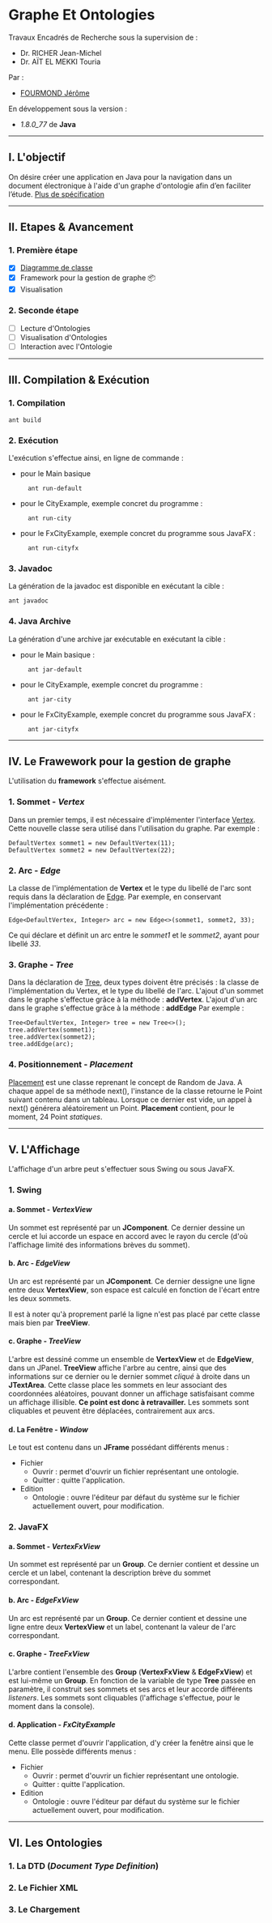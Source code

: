 # Graphe Et Ontologies

Travaux Encadrés de Recherche sous la supervision de :
* Dr. RICHER Jean-Michel
* Dr. AÏT EL MEKKI Touria

Par :
* [FOURMOND Jérôme](https://github.com/jfourmond)

En développement sous la version :
- *1.8.0_77* de **Java**

---

## I. L'objectif

On désire créer une application en Java pour la navigation dans un document électronique à l'aide d'un graphe d'ontologie afin d’en faciliter l’étude.
[Plus de spécification](https://github.com/jfourmond/Graphe-Et-Ontologies/blob/master/B-ontologie.pdf)

---

## II. Etapes & Avancement

### 1. Première étape

- [x] [Diagramme de classe](https://github.com/jfourmond/Graphe-Et-Ontologies/blob/master/class_diagram)
- [x] Framework pour la gestion de graphe :package: 
- [x] Visualisation

### 2. Seconde étape

- [ ] Lecture d'Ontologies
- [ ] Visualisation d'Ontologies
- [ ] Interaction avec l'Ontologie

---

## III. Compilation & Exécution

### 1. Compilation

	ant build
	
### 2. Exécution

L'exécution s'effectue ainsi, en ligne de commande :
- pour le Main basique

		ant run-default

- pour le CityExample, exemple concret du programme :
	
		ant run-city

- pour le FxCityExample, exemple concret du programme sous JavaFX :

		ant run-cityfx
		
### 3. Javadoc

La génération de la javadoc est disponible en exécutant la cible :

	ant javadoc

### 4. Java Archive

La génération d'une archive jar exécutable en exécutant la cible :
- pour le Main basique :

		ant jar-default
	
- pour le CityExample, exemple concret du programme :

		ant jar-city

- pour le FxCityExample, exemple concret du programme sous JavaFX :

		ant jar-cityfx

---

## IV. Le Frawework pour la gestion de graphe

L'utilisation du **framework** s'effectue aisément.

### 1. Sommet - *Vertex*

Dans un premier temps, il est nécessaire d'implémenter l'interface [Vertex](https://github.com/jfourmond/Graphe-Et-Ontologies/blob/master/Graphe-Et-Ontologies/src/fr/fourmond/jerome/framework/Vertex.java).
Cette nouvelle classe sera utilisé dans l'utilisation du graphe.
Par exemple :

	DefaultVertex sommet1 = new DefaultVertex(11);
	DefaultVertex sommet2 = new DefaultVertex(22);

### 2. Arc - *Edge*

La classe de l'implémentation de **Vertex** et le type du libellé de l'arc sont requis dans la déclaration de [Edge](https://github.com/jfourmond/Graphe-Et-Ontologies/blob/master/Graphe-Et-Ontologies/src/fr/fourmond/jerome/framework/Edge.java).
Par exemple, en conservant l'implémentation précédente :

	Edge<DefaultVertex, Integer> arc = new Edge<>(sommet1, sommet2, 33);
	
Ce qui déclare et définit un arc entre le *sommet1* et le *sommet2*, ayant pour libellé *33*.

### 3. Graphe - *Tree*

Dans la déclaration de [Tree](https://github.com/jfourmond/Graphe-Et-Ontologies/blob/master/Graphe-Et-Ontologies/src/fr/fourmond/jerome/framework/Tree.java), deux types doivent être précisés : la classe de l'implémentation du Vertex, et le type du libellé de l'arc.
L'ajout d'un sommet dans le graphe s'effectue grâce à la méthode : **addVertex**.
L'ajout d'un arc dans le graphe s'effectue grâce à la méthode : **addEdge**
Par exemple :

	Tree<DefaultVertex, Integer> tree = new Tree<>();
	tree.addVertex(sommet1);
	tree.addVertex(sommet2);
	tree.addEdge(arc);

### 4. Positionnement - *Placement*

[Placement](https://github.com/jfourmond/Graphe-Et-Ontologies/blob/master/Graphe-Et-Ontologies/src/fr/fourmond/jerome/framework/Placement.java) est une classe reprenant le concept de Random de Java. A chaque appel de sa méthode next(), l'instance de la classe retourne le Point suivant contenu dans un tableau. Lorsque ce dernier est vide, un appel à next() générera aléatoirement un Point.
**Placement** contient, pour le moment, 24 Point *statiques*. 

---

## V. L'Affichage

L'affichage d'un arbre peut s'effectuer sous Swing ou sous JavaFX.

### 1. Swing

#### a. Sommet - *VertexView*

Un sommet est représenté par un **JComponent**. Ce dernier dessine un cercle et lui accorde un espace en accord avec le rayon du cercle (d'où l'affichage limité des informations brèves du sommet).

#### b. Arc - *EdgeView*

Un arc est représenté par un **JComponent**. Ce dernier dessigne une ligne entre deux **VertexView**, son espace est calculé en fonction de l'écart entre les deux sommets.

Il est à noter qu'à proprement parlé la ligne n'est pas placé par cette classe mais bien par **TreeView**.

#### c. Graphe - *TreeView*

L'arbre est dessiné comme un ensemble de **VertexView** et de **EdgeView**, dans un JPanel. **TreeView** affiche l'arbre au centre, ainsi que des informations sur ce dernier ou le dernier sommet *cliqué* à droite dans un **JTextArea**.
Cette classe place les sommets en leur associant des coordonnées aléatoires, pouvant donner un affichage satisfaisant comme un affichage illisible. **Ce point est donc à retravailler.**
Les sommets sont cliquables et peuvent être déplacées, contrairement aux arcs.

#### d. La Fenêtre - *Window*

Le tout est contenu dans un **JFrame** possédant différents menus :
- Fichier
	* Ouvrir : permet d'ouvrir un fichier représentant une ontologie.
	* Quitter : quitte l'application.
- Edition
	* Ontologie : ouvre l'éditeur par défaut du système sur le fichier actuellement ouvert, pour modification.
	
### 2. JavaFX

#### a. Sommet - *VertexFxView*

Un sommet est représenté par un **Group**. Ce dernier contient et dessine un cercle et un label, contenant la description brève du sommet correspondant.

#### b. Arc - *EdgeFxView*

Un arc est représenté par un **Group**. Ce dernier contient et dessine une ligne entre deux **VertexView** et un label, contenant la valeur de l'arc correspondant.

#### c. Graphe - *TreeFxView*

L'arbre contient l'ensemble des **Group** (**VertexFxView** & **EdgeFxView**) et est lui-même un **Group**. En fonction de la variable de type **Tree** passée en paramètre, il construit ses sommets et ses arcs et leur accorde différents *listeners*.
Les sommets sont cliquables (l'affichage s'effectue, pour le moment dans la console).

#### d. Application - *FxCityExample*

Cette classe permet d'ouvrir l'application, d'y créer la fenêtre ainsi que le menu. Elle possède différents menus :
- Fichier
	* Ouvrir : permet d'ouvrir un fichier représentant une ontologie.
	* Quitter : quitte l'application.
- Edition
	* Ontologie : ouvre l'éditeur par défaut du système sur le fichier actuellement ouvert, pour modification.
	
--- 

## VI. Les Ontologies

### 1. La DTD (*Document Type Definition*)

### 2. Le Fichier XML

### 3. Le Chargement
